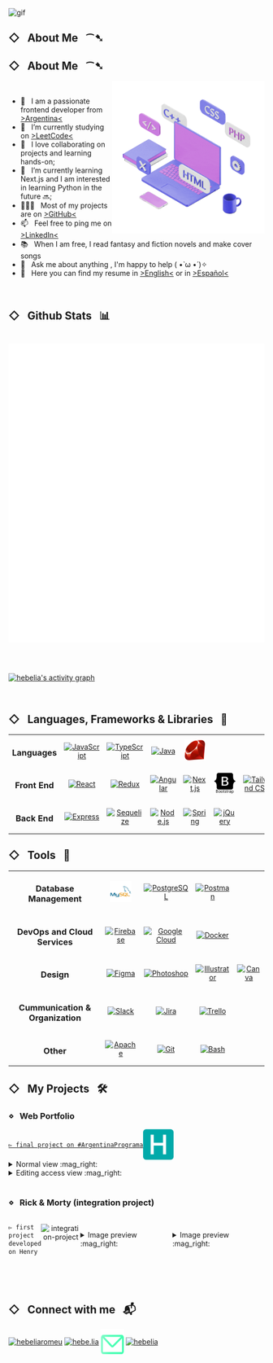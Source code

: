 <!-- ## Hey 👋, I'm Hebe Lia! -->
<div style="justify-content: center; padding-top:20px;">
<p >
<!-- my colour #009188 -->

<!-- [![SVG](https://readme-typing-svg.demolab.com?font=Consola&size=35&pause=1000&color=49F7DE&width=435&lines=Hi%2C+%F0%9F%91%8B%F0%9F%8F%BB+I'm+Hebe+Lia;%E2%9C%85+Full+Stack+Developer+from+Argentina;Nice+to+meet+you+~)]() -->
<img style="justify-content: center; padding-top:20px; " alt="gif" src="https://readme-typing-svg.demolab.com?font=Consola&size=35&pause=1000&color=8647F7&width=435&lines=Hi%2C+%F0%9F%91%8B%F0%9F%8F%BB+I'm+Hebe+Lia;%E2%9C%94+Full+Stack+Dev.;Nice+to+meet+you!+%5E%5E" />
</p>
</div>

<!--  -->
<!-- https://readme-typing-svg.demolab.com/demo/ -->

<!-- about me -->
<div>

## ◇ &nbsp; About Me &nbsp; ⁀➷

<h2> ◇ &nbsp; About Me &nbsp; ⁀➷</h2>

<img align="right" alt="GIF" src="/assets/3.gif" width="300px" height="300px"/>

<br>

- 📌 &nbsp; I am a passionate frontend developer from [>Argentina<](https://g.co/kgs/iJQ7Lu)
- 🎯 &nbsp; I’m currently studying on [>LeetCode<](https://leetcode.com/hebelia/)
- 🤝 &nbsp; I love collaborating on projects and learning hands-on;
- 🌱 &nbsp; I’m currently learning Next.js and I am interested in learning Python in the future 🔜;
- 👨🏻‍💻 &nbsp; Most of my projects are on [>GitHub<](https://github.com/hebelia?tab=repositories)
- 📫 &nbsp; Feel free to ping me on [>LinkedIn<](https://www.linkedin.com/in/hebeliaromeu/)
- 📚 &nbsp; When I am free, I read fantasy and fiction novels and make cover songs
- 💬 &nbsp; Ask me about anything , I'm happy to help ( •̀ ω •́ )✧
- 📝 &nbsp; Here you can find my resume in [>English<](https://docs.google.com/document/d/1A8dwibi2h_TVkQDw2ec4r7REWT6ZkDGw/edit?rtpof=true) or in [>Español<](https://docs.google.com/document/d/1wQFGrPGNOA0a5e6yzBFRZ4Pr-sG4k_fG/edit?usp=sharing&ouid=114641724974306952750&rtpof=true&sd=true)

</div>
<!--  -->
<br/>

<!-- github stats -->

<div >

## ◇ &nbsp; Github Stats &nbsp; 📊

<!-- ![Most Used Languages](https://raw.githubusercontent.com/hebelia/github-stat/master/generated/languages.svg#gh-dark-mode-only)

![Stats Overview](https://raw.githubusercontent.com/hebelia/github-stat/master/generated/overview.svg#gh-dark-mode-only) -->

<!-- ![GitHub Stats](https://github-readme-stats.vercel.app/api?username=hebelia) -->

<!-- ![Most Used Languages](https://raw.githubusercontent.com/hebelia/github-stat/master/generated/languages.svg)
![Stats Overview](https://raw.githubusercontent.com/hebelia/github-stat/master/generated/overview.svg) -->

</div>
<div style="display: flex; justify-content: center;">

<!-- GitHub Stats -->
<div  align="center">
  <!-- <h2 align="right"></h2> -->
  </br>
  <img align="center"src="https://raw.githubusercontent.com/hebelia/github-stat/master/generated/languages.svg#gh-dark-mode-only" alt="Most Used Languages">
  <img align="center" src="https://raw.githubusercontent.com/hebelia/github-stat/master/generated/overview.svg#gh-dark-mode-only" alt="Stats Overview">
  <h2 align="right"></h2>
</div>

</div>

<br>

<a href="https://github.com/hebelia/github-readme-activity-graph"><img alt="hebelia's activity graph" src="https://github-readme-activity-graph.vercel.app/graph/?username=hebelia&bg_color=0c0c17&color=7777E4&line=CA7DDE&point=12e3a4&hide_border=true" /></a>

<!-- colour pallete

pink CA7DDE
cyan 12e3a4
lilac 7777E4
dark purple 4242CD
white D8DEE4
-->
<!--  -->

<br>

<!-- languages and tools -->
<div>

## ◇ &nbsp; Languages, Frameworks & Libraries &nbsp; 🔨

<table align="center">
  <tr>
    <td align="center"><h3 align="center">Languages</h3></td>
    <td align="center">
      <a href="https://developer.mozilla.org/en-US/docs/Web/JavaScript" target="_blank">
        <img src="https://raw.githubusercontent.com/hebelia/README_icons/main/language_and_tools/square/javascript/javascript.svg" alt="JavaScript" height="42px">
      </a>
    </td>
    <td align="center">
      <a href="https://www.typescriptlang.org/" target="_blank">
        <img src="https://raw.githubusercontent.com/hebelia/README_icons/main/language_and_tools/square/typescript/typescript.svg" alt="TypeScript" height="42px">
      </a>
    </td>
    <td align="center">
      <a href="https://www.java.com" target="_blank">
        <img src="https://raw.githubusercontent.com/hebelia/README_icons/main/language_and_tools/square/java/java.svg" alt="Java" height="42px">
      </a>
    </td>
    <td align="center">
      <a href="https://www.ruby-lang.org/en/" target="_blank">
        <img src="https://raw.githubusercontent.com/devicons/devicon/master/icons/ruby/ruby-original.svg" alt="Ruby" width="42px" height="42px">
      </a>
    </td>
  </tr>

  <tr>
    <td align="center"><h3 align="center">Front End</h3></td>
    <td align="center">
      <a href="https://reactjs.org/" target="_blank">
        <img src="https://raw.githubusercontent.com/hebelia/README_icons/main/language_and_tools/square/react/react.svg" alt="React" height="42px">
      </a>
    </td>
    <td align="center">
      <a href="https://redux.js.org/" target="_blank">
        <img src="https://raw.githubusercontent.com/hebelia/README_icons/main/language_and_tools/square/redux/redux.svg" alt="Redux" height="42px">
      </a>
    </td>
    <td align="center">
      <a href="https://angular.io/" target="_blank">
        <img src="https://raw.githubusercontent.com/hebelia/README_icons/main/language_and_tools/square/angular/angular.svg" alt="Angular" height="42px">
      </a>
    </td>
    <td align="center">
      <a href="https://nextjs.org/" target="_blank">
        <img src="https://cdn.jsdelivr.net/gh/devicons/devicon/icons/nextjs/nextjs-original.svg" alt="Next.js" height="42px">
      </a>
    </td>
    <td align="center">
      <a href="https://getbootstrap.com" target="_blank" rel="noreferrer">
        <img src="https://raw.githubusercontent.com/devicons/devicon/master/icons/bootstrap/bootstrap-plain-wordmark.svg" alt="Bootstrap" width="42px" height="42px">
      </a>
    </td>
    <td align="center">
      <a href="https://tailwindcss.com/" target="_blank">
        <img src="https://cdn.jsdelivr.net/gh/devicons/devicon/icons/tailwindcss/tailwindcss-original-wordmark.svg" alt="Tailwind CSS" height="42px">
      </a>
    </td>
    <td align="center">
      <a href="https://material-ui.com/" target="_blank">
        <img src="https://cdn.jsdelivr.net/gh/devicons/devicon/icons/materialui/materialui-original.svg" alt="Material-UI" height="42px">
      </a>
    </td>
    <td align="center">
      <a href="https://developer.mozilla.org/en-US/docs/Web/CSS" target="_blank">
        <img src="https://raw.githubusercontent.com/hebelia/README_icons/main/language_and_tools/square/css/css.svg" alt="CSS" height="42px">
      </a>
    </td>
    <td align="center">
      <a href="https://developer.mozilla.org/en-US/docs/Web/HTML" target="_blank">
        <img src="https://raw.githubusercontent.com/hebelia/README_icons/main/language_and_tools/square/html/html.svg" alt="HTML" height="42px">
      </a>
    </td>
  </tr>

  <tr>
    <td align="center"><h3 align="center">Back End</h3></td>
    <td align="center">
      <a href="https://expressjs.com/" target="_blank">
        <img src="https://cdn.jsdelivr.net/gh/devicons/devicon/icons/express/express-original.svg" alt="Express" height="42px">
      </a>
    </td>
    <td align="center">
      <a href="https://sequelize.org/" target="_blank">
        <img src="https://cdn.jsdelivr.net/gh/devicons/devicon/icons/sequelize/sequelize-original.svg" alt="Sequelize" height="42px">
      </a>
    </td>
    <td align="center">
      <a href="https://nodejs.org" target="_blank">
        <img src="https://raw.githubusercontent.com/hebelia/README_icons/main/language_and_tools/square/node/node.svg" alt="Node.js" height="42px">
      </a>
    </td>
    <td align="center">
      <a href="https://spring.io/" target="_blank">
        <img src="https://www.vectorlogo.zone/logos/springio/springio-icon.svg" alt="Spring" height="42px">
      </a>
    </td>
    <td align="center">
      <a href="https://jquery.com/" target="_blank">
        <img src="https://cdn.jsdelivr.net/gh/devicons/devicon/icons/jquery/jquery-original.svg" alt="jQuery" height="42px">
      </a>
    </td>

  </tr>
</table>

## ◇ &nbsp; Tools &nbsp; 🔨

<table align="center">

<tr>
<td align="center"><h3 align="center">Database Management</h3></td>
    <td align="center">
      <a href="https://www.mysql.com/" target="_blank">
        <img src="https://raw.githubusercontent.com/devicons/devicon/master/icons/mysql/mysql-original-wordmark.svg" alt="MySQL" height="42px">
      </a>
    </td>
    <td align="center">
      <a href="https://www.postgresql.org/" target="_blank">
        <img src="https://cdn.jsdelivr.net/gh/devicons/devicon/icons/postgresql/postgresql-original.svg" alt="PostgreSQL" height="42px">
      </a>
    </td>
        <td align="center">
      <a href="https://postman.com" target="_blank">
        <img src="https://www.vectorlogo.zone/logos/getpostman/getpostman-icon.svg" alt="Postman" height="42px">
      </a>
    </td>

  </tr>

<tr>
<td align="center"><h3 align="center">DevOps and Cloud Services</h3></td>
    <td align="center">
      <a href="https://firebase.google.com/" target="_blank">
        <img src="https://raw.githubusercontent.com/hebelia/README_icons/main/language_and_tools/square/firebase/firebase.svg" alt="Firebase" height="42px">
      </a>
    </td>
    <td align="center">
      <a href="https://cloud.google.com/" target="_blank">
        <img src="https://raw.githubusercontent.com/hebelia/README_icons/main/language_and_tools/square/google-cloud/google-cloud.svg" alt="Google Cloud" height="42px">
      </a>
    </td>
    <td align="center">
      <a href="https://www.docker.com/" target="_blank">
        <img src="https://cdn.jsdelivr.net/gh/devicons/devicon/icons/docker/docker-original.svg" alt="Docker" height="42px">
      </a>
    </td>
  </tr>
  <tr>
<td align="center"><h3 align="center">Design</h3></td>
    <td align="center">
      <a href="https://www.figma.com/" target="_blank">
        <img src="https://raw.githubusercontent.com/hebelia/README_icons/main/language_and_tools/square/figma/figma.svg" alt="Figma" height="42px">
      </a>
    </td>
    <td align="center">
      <a href="https://www.photoshop.com/en" target="_blank">
        <img src="https://cdn.jsdelivr.net/gh/devicons/devicon/icons/photoshop/photoshop-plain.svg" alt="Photoshop" height="42px">
      </a>
    </td>
    <td align="center">
      <a href="https://www.adobe.com/products/illustrator.html" target="_blank">
        <img src="https://cdn.jsdelivr.net/gh/devicons/devicon/icons/illustrator/illustrator-plain.svg" alt="Illustrator" height="42px">
      </a>
    </td>
    <td align="center">
      <a href="https://www.canva.com/" target="_blank">
        <img src="https://cdn.jsdelivr.net/gh/devicons/devicon/icons/canva/canva-original.svg" alt="Canva" height="42px">
      </a>
    </td>
  </tr>

 <tr>
   <td align="center"><h3 align="center">Cummunication & Organization</h3></td>
   <td align="center">
      <a href="https://slack.com/" target="_blank">
        <img src="https://cdn.jsdelivr.net/gh/devicons/devicon/icons/slack/slack-original.svg" alt="Slack" height="42px">
      </a>
    </td>
    <td align="center">
      <a href="https://www.atlassian.com/software/jira" target="_blank">
        <img src="https://cdn.jsdelivr.net/gh/devicons/devicon/icons/jira/jira-original.svg" alt="Jira" height="42px">
      </a>
    </td>
    <td align="center">
      <a href="https://trello.com/" target="_blank">
        <img src="https://cdn.jsdelivr.net/gh/devicons/devicon/icons/trello/trello-plain.svg" alt="Trello" height="42px">
      </a>
    </td>
  </tr>
   <tr>
   <td align="center"><h3 align="center">Other</h3></td>
   <td align="center">
      <a href="https://www.apache.org/" target="_blank">
        <img src="https://cdn.jsdelivr.net/gh/devicons/devicon/icons/apache/apache-original.svg" alt="Apache" height="42px">
      </a>
    </td>
    <td align="center">
      <a href="https://git-scm.com/" target="_blank">
        <img src="https://raw.githubusercontent.com/hebelia/README_icons/main/language_and_tools/square/git-scm/git-scm.svg" alt="Git" height="42px">
      </a>
    </td>
    <td align="center">
      <a href="https://www.gnu.org/software/bash/" target="_blank">
        <img src="https://raw.githubusercontent.com/hebelia/README_icons/main/language_and_tools/square/bash/bash.svg" alt="Bash" height="42px">
      </a>
    </td>
  </tr>
</table>

<!-- github projects -->

## ◇ &nbsp; My Projects &nbsp; 🛠️

<div align="center">

<div align="left">

### ⋄ &nbsp; Web Portfolio

<a href="https://github.com/hebelia/front-end" target="_blank"> 
<!-- <img alt="portfolio" src="/assets/android-chrome-192x192.png" height="68" align="left"> </a> -->

<div style="display: flex; align-items: center;">

  <div style="flex: 1;" height="100">

    ▻ final project on #ArgentinaPrograma

  </div>
  <div style="flex: 1; text-align: center;" height="50px">

<a href="https://github.com/hebelia/front-end">
<img alt="final-project-argprog" src="./assets/android-chrome-192x192.png"  height="60px" align="left">
</a>
  </div>
</div>

<details>
  <summary> <a> Normal view :mag_right: </a></summary>

![Visualización1](/assets/portfolio.png)

</details>
<details>
  <summary> <a> Editing access view :mag_right:</a></summary>

![Visualización2](/assets/edit-view.png)

</details>

<br />
</div>

</div>

### ⋄ &nbsp; Rick & Morty (integration project)

<div style="display: flex; align-items: center;">

  <div style="flex: 1;" height="100">

    ▻ first project developed on Henry

  </div>
  <div style="flex: 1; text-align: center;" height="50px">

<a href="https://github.com/hebelia/Integration-Project">
<img alt="integration-project" src="./assets/favicon.ico"  height="60px" align="left">
</a>

</div>

<details>
  <summary> <a> Image preview :mag_right: </a></summary>

![Visualización1](/assets/rnm-pc.png)

</details>
<details>
  <summary> <a> Image preview :mag_right:</a></summary>

![Visualización2](/assets/rnm-2.png)

</details>

</div>

<!--  -->

<br><br>

<!-- contact -->

## ◇ &nbsp; Connect with me &nbsp; 📬

<div align="left">
  <a href="https://linkedin.com/in/hebeliaromeu" target="blank"><img align="center" src="https://raw.githubusercontent.com/rahuldkjain/github-profile-readme-generator/master/src/images/icons/Social/linked-in-alt.svg" alt="hebeliaromeu" height="45" width="45" /></a>
  <a href="https://instagram.com/hebe.lia" target="blank"><img align="center" src="https://raw.githubusercontent.com/rahuldkjain/github-profile-readme-generator/master/src/images/icons/Social/instagram.svg" alt="hebe.lia" height="45" width="45" /></a>
  <a href="mailto:hebeliaromeu@gmail.com"><img align="center" src="/assets/mail.svg" alt="Email Me" height="50" width="45"></a>
  <a href="https://codepen.io/hebelia" target="blank"><img align="center" src="https://raw.githubusercontent.com/rahuldkjain/github-profile-readme-generator/master/src/images/icons/Social/codepen.svg" alt="hebelia" height="45" width="45" /></a>
</div>

<!-- TEST -->
<!-- ## ◇ &nbsp;  GitHub Trophies &nbsp; 🏆
![](https://github-profile-trophy.vercel.app/?username=hebelia&theme=darkhub&no-frame=false&no-bg=true&margin-w=4)

### ◇ &nbsp;  Random Dev Quote &nbsp; 💭
-->
